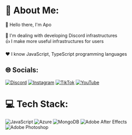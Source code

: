 # 💫 About Me:
👋 Hello there, I'm Apo<br><br>🤩 I'm dealing with developing Discord infrastructures<br>👍 I make more useful infrastructures for users <br><br>❤️ I know JavaScript, TypeScript programming languages<br>


## 🌐 Socials:
[![Discord](https://img.shields.io/badge/Discord-%237289DA.svg?logo=discord&logoColor=white)](https://discord.gg/BneWixua#4464) [![Instagram](https://img.shields.io/badge/Instagram-%23E4405F.svg?logo=Instagram&logoColor=white)](https://instagram.com/bnewixua0) [![TikTok](https://img.shields.io/badge/TikTok-%23000000.svg?logo=TikTok&logoColor=white)](https://tiktok.com/@bnewixua) [![YouTube](https://img.shields.io/badge/YouTube-%23FF0000.svg?logo=YouTube&logoColor=white)](https://youtube.com/@@bnewixua0) 

# 💻 Tech Stack:
![JavaScript](https://img.shields.io/badge/javascript-%23323330.svg?style=for-the-badge&logo=javascript&logoColor=%23F7DF1E) ![Azure](https://img.shields.io/badge/azure-%230072C6.svg?style=for-the-badge&logo=azure-devops&logoColor=white) ![MongoDB](https://img.shields.io/badge/MongoDB-%234ea94b.svg?style=for-the-badge&logo=mongodb&logoColor=white) ![Adobe After Effects](https://img.shields.io/badge/Adobe%20After%20Effects-9999FF.svg?style=for-the-badge&logo=Adobe%20After%20Effects&logoColor=white) ![Adobe Photoshop](https://img.shields.io/badge/adobephotoshop-%2331A8FF.svg?style=for-the-badge&logo=adobephotoshop&logoColor=white)
